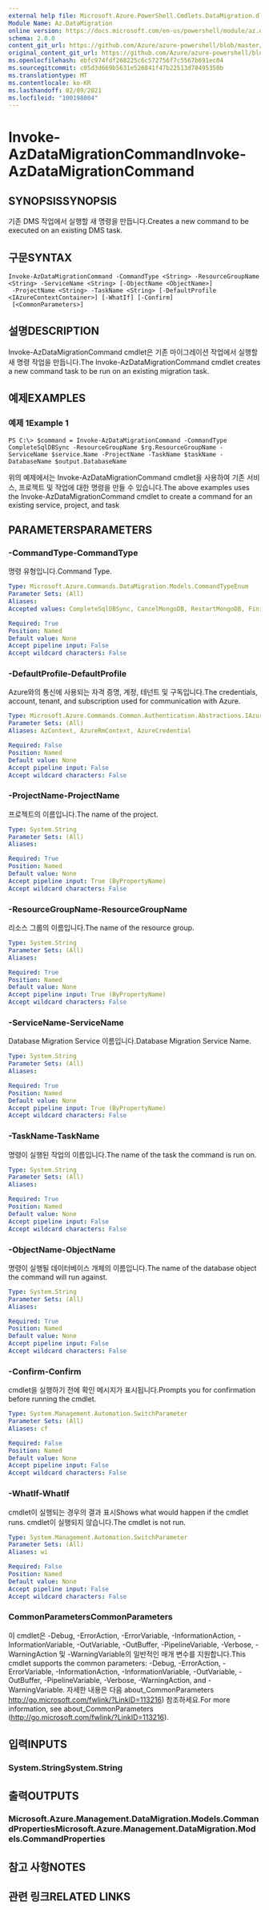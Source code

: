 ```yaml
---
external help file: Microsoft.Azure.PowerShell.Cmdlets.DataMigration.dll-Help.xml
Module Name: Az.DataMigration
online version: https://docs.microsoft.com/en-us/powershell/module/az.datamigration/Invoke-AzDataMigrationCommand
schema: 2.0.0
content_git_url: https://github.com/Azure/azure-powershell/blob/master/src/DataMigration/DataMigration/help/Invoke-AzDataMigrationCommand.md
original_content_git_url: https://github.com/Azure/azure-powershell/blob/master/src/DataMigration/DataMigration/help/Invoke-AzDataMigrationCommand.md
ms.openlocfilehash: ebfc974fdf268225c6c572756f7c5567b691ec04
ms.sourcegitcommit: c05d3d669b5631e526841f47b22513d78495350b
ms.translationtype: MT
ms.contentlocale: ko-KR
ms.lasthandoff: 02/09/2021
ms.locfileid: "100198804"
---
```

# <span data-ttu-id="f0641-101">Invoke-AzDataMigrationCommand</span><span class="sxs-lookup"><span data-stu-id="f0641-101">Invoke-AzDataMigrationCommand</span></span>

## <span data-ttu-id="f0641-102">SYNOPSIS</span><span class="sxs-lookup"><span data-stu-id="f0641-102">SYNOPSIS</span></span>
<span data-ttu-id="f0641-103">기존 DMS 작업에서 실행할 새 명령을 만듭니다.</span><span class="sxs-lookup"><span data-stu-id="f0641-103">Creates a new command to be executed on an existing DMS task.</span></span>

## <span data-ttu-id="f0641-104">구문</span><span class="sxs-lookup"><span data-stu-id="f0641-104">SYNTAX</span></span>

```
Invoke-AzDataMigrationCommand -CommandType <String> -ResourceGroupName <String> -ServiceName <String> [-ObjectName <ObjectName>]
 -ProjectName <String> -TaskName <String> [-DefaultProfile <IAzureContextContainer>] [-WhatIf] [-Confirm] 
 [<CommonParameters>]
```

## <span data-ttu-id="f0641-105">설명</span><span class="sxs-lookup"><span data-stu-id="f0641-105">DESCRIPTION</span></span>
<span data-ttu-id="f0641-106">Invoke-AzDataMigrationCommand cmdlet은 기존 마이그레이션 작업에서 실행할 새 명령 작업을 만듭니다.</span><span class="sxs-lookup"><span data-stu-id="f0641-106">The Invoke-AzDataMigrationCommand cmdlet creates a new command task to be run on an existing migration task.</span></span>

## <span data-ttu-id="f0641-107">예제</span><span class="sxs-lookup"><span data-stu-id="f0641-107">EXAMPLES</span></span>

### <span data-ttu-id="f0641-108">예제 1</span><span class="sxs-lookup"><span data-stu-id="f0641-108">Example 1</span></span>
```
PS C:\> $command = Invoke-AzDataMigrationCommand -CommandType CompleteSqlDBSync -ResourceGroupName $rg.ResourceGroupName -ServiceName $service.Name -ProjectName -TaskName $taskName -DatabaseName $output.DatabaseName
```

<span data-ttu-id="f0641-109">위의 예제에서는 Invoke-AzDataMigrationCommand cmdlet을 사용하여 기존 서비스, 프로젝트 및 작업에 대한 명령을 만들 수 있습니다.</span><span class="sxs-lookup"><span data-stu-id="f0641-109">The above examples uses the Invoke-AzDataMigrationCommand cmdlet to create a command for an existing service, project, and task</span></span>

## <span data-ttu-id="f0641-110">PARAMETERS</span><span class="sxs-lookup"><span data-stu-id="f0641-110">PARAMETERS</span></span>

### <span data-ttu-id="f0641-111">-CommandType</span><span class="sxs-lookup"><span data-stu-id="f0641-111">-CommandType</span></span>
<span data-ttu-id="f0641-112">명령 유형입니다.</span><span class="sxs-lookup"><span data-stu-id="f0641-112">Command Type.</span></span>

```yaml
Type: Microsoft.Azure.Commands.DataMigration.Models.CommandTypeEnum
Parameter Sets: (All)
Aliases:
Accepted values: CompleteSqlDBSync, CancelMongoDB, RestartMongoDB, FinishMongoDB, CompleteSqlMiSync

Required: True
Position: Named
Default value: None
Accept pipeline input: False
Accept wildcard characters: False
```

### <span data-ttu-id="f0641-113">-DefaultProfile</span><span class="sxs-lookup"><span data-stu-id="f0641-113">-DefaultProfile</span></span>
<span data-ttu-id="f0641-114">Azure와의 통신에 사용되는 자격 증명, 계정, 테넌트 및 구독입니다.</span><span class="sxs-lookup"><span data-stu-id="f0641-114">The credentials, account, tenant, and subscription used for communication with Azure.</span></span>

```yaml
Type: Microsoft.Azure.Commands.Common.Authentication.Abstractions.IAzureContextContainer
Parameter Sets: (All)
Aliases: AzContext, AzureRmContext, AzureCredential

Required: False
Position: Named
Default value: None
Accept pipeline input: False
Accept wildcard characters: False
```

### <span data-ttu-id="f0641-115">-ProjectName</span><span class="sxs-lookup"><span data-stu-id="f0641-115">-ProjectName</span></span>
<span data-ttu-id="f0641-116">프로젝트의 이름입니다.</span><span class="sxs-lookup"><span data-stu-id="f0641-116">The name of the project.</span></span>

```yaml
Type: System.String
Parameter Sets: (All)
Aliases:

Required: True
Position: Named
Default value: None
Accept pipeline input: True (ByPropertyName)
Accept wildcard characters: False
```

### <span data-ttu-id="f0641-117">-ResourceGroupName</span><span class="sxs-lookup"><span data-stu-id="f0641-117">-ResourceGroupName</span></span>
<span data-ttu-id="f0641-118">리소스 그룹의 이름입니다.</span><span class="sxs-lookup"><span data-stu-id="f0641-118">The name of the resource group.</span></span>

```yaml
Type: System.String
Parameter Sets: (All)
Aliases:

Required: True
Position: Named
Default value: None
Accept pipeline input: True (ByPropertyName)
Accept wildcard characters: False
```

### <span data-ttu-id="f0641-119">-ServiceName</span><span class="sxs-lookup"><span data-stu-id="f0641-119">-ServiceName</span></span>
<span data-ttu-id="f0641-120">Database Migration Service 이름입니다.</span><span class="sxs-lookup"><span data-stu-id="f0641-120">Database Migration Service Name.</span></span>

```yaml
Type: System.String
Parameter Sets: (All)
Aliases:

Required: True
Position: Named
Default value: None
Accept pipeline input: True (ByPropertyName)
Accept wildcard characters: False
```

### <span data-ttu-id="f0641-121">-TaskName</span><span class="sxs-lookup"><span data-stu-id="f0641-121">-TaskName</span></span>
<span data-ttu-id="f0641-122">명령이 실행된 작업의 이름입니다.</span><span class="sxs-lookup"><span data-stu-id="f0641-122">The name of the task the command is run on.</span></span>

```yaml
Type: System.String
Parameter Sets: (All)
Aliases:

Required: True
Position: Named
Default value: None
Accept pipeline input: False
Accept wildcard characters: False
```
### <span data-ttu-id="f0641-123">-ObjectName</span><span class="sxs-lookup"><span data-stu-id="f0641-123">-ObjectName</span></span>
<span data-ttu-id="f0641-124">명령이 실행될 데이터베이스 개체의 이름입니다.</span><span class="sxs-lookup"><span data-stu-id="f0641-124">The name of the database object the command will run against.</span></span>

```yaml
Type: System.String
Parameter Sets: (All)
Aliases:

Required: True
Position: Named
Default value: None
Accept pipeline input: False
Accept wildcard characters: False
```

### <span data-ttu-id="f0641-125">-Confirm</span><span class="sxs-lookup"><span data-stu-id="f0641-125">-Confirm</span></span>
<span data-ttu-id="f0641-126">cmdlet을 실행하기 전에 확인 메시지가 표시됩니다.</span><span class="sxs-lookup"><span data-stu-id="f0641-126">Prompts you for confirmation before running the cmdlet.</span></span>

```yaml
Type: System.Management.Automation.SwitchParameter
Parameter Sets: (All)
Aliases: cf

Required: False
Position: Named
Default value: None
Accept pipeline input: False
Accept wildcard characters: False
```

### <span data-ttu-id="f0641-127">-WhatIf</span><span class="sxs-lookup"><span data-stu-id="f0641-127">-WhatIf</span></span>
<span data-ttu-id="f0641-128">cmdlet이 실행되는 경우의 결과 표시</span><span class="sxs-lookup"><span data-stu-id="f0641-128">Shows what would happen if the cmdlet runs.</span></span>
<span data-ttu-id="f0641-129">cmdlet이 실행되지 않습니다.</span><span class="sxs-lookup"><span data-stu-id="f0641-129">The cmdlet is not run.</span></span>

```yaml
Type: System.Management.Automation.SwitchParameter
Parameter Sets: (All)
Aliases: wi

Required: False
Position: Named
Default value: None
Accept pipeline input: False
Accept wildcard characters: False
```

### <span data-ttu-id="f0641-130">CommonParameters</span><span class="sxs-lookup"><span data-stu-id="f0641-130">CommonParameters</span></span>
<span data-ttu-id="f0641-131">이 cmdlet은 -Debug, -ErrorAction, -ErrorVariable, -InformationAction, -InformationVariable, -OutVariable, -OutBuffer, -PipelineVariable, -Verbose, -WarningAction 및 -WarningVariable의 일반적인 매개 변수를 지원합니다.</span><span class="sxs-lookup"><span data-stu-id="f0641-131">This cmdlet supports the common parameters: -Debug, -ErrorAction, -ErrorVariable, -InformationAction, -InformationVariable, -OutVariable, -OutBuffer, -PipelineVariable, -Verbose, -WarningAction, and -WarningVariable.</span></span> <span data-ttu-id="f0641-132">자세한 내용은 다음 about_CommonParameters http://go.microsoft.com/fwlink/?LinkID=113216) 참조하세요.</span><span class="sxs-lookup"><span data-stu-id="f0641-132">For more information, see about_CommonParameters (http://go.microsoft.com/fwlink/?LinkID=113216).</span></span>

## <span data-ttu-id="f0641-133">입력</span><span class="sxs-lookup"><span data-stu-id="f0641-133">INPUTS</span></span>

### <span data-ttu-id="f0641-134">System.String</span><span class="sxs-lookup"><span data-stu-id="f0641-134">System.String</span></span>

## <span data-ttu-id="f0641-135">출력</span><span class="sxs-lookup"><span data-stu-id="f0641-135">OUTPUTS</span></span>

### <span data-ttu-id="f0641-136">Microsoft.Azure.Management.DataMigration.Models.CommandProperties</span><span class="sxs-lookup"><span data-stu-id="f0641-136">Microsoft.Azure.Management.DataMigration.Models.CommandProperties</span></span>

## <span data-ttu-id="f0641-137">참고 사항</span><span class="sxs-lookup"><span data-stu-id="f0641-137">NOTES</span></span>

## <span data-ttu-id="f0641-138">관련 링크</span><span class="sxs-lookup"><span data-stu-id="f0641-138">RELATED LINKS</span></span>
